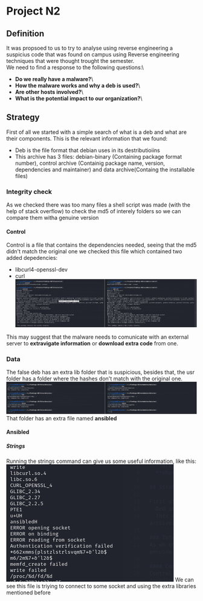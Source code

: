 # Project N2
## Definition
It was propsoed to us to try to analyse using reverse engineering a suspicius code that was found on campus using Reverse engineering techniques that were thought trought the semester. \
We need to find a response to the following questions:\
- **Do we really have a malware?**\
- **How the malware works and why a deb is used?**\
- **Are other hosts involved?**\
- **What is the potential impact to our organization?**\

## Strategy

First of all we started with a simple search of what is a deb and what are their components. This is the relevant information that we found:
- Deb is the file format that debian uses in its destributioiins
- This archive has 3 files: debian-binary (Containing package format number), control archive (Containig package name, version, dependencies and maintainer) and data archive(Containg the installable files)

### Integrity check 
As we checked there was too many files a shell script was made (with the help of stack overflow) to check the md5 of interely folders so we can compare them witha  genuine version

#### Control
Control is a file that contains the dependencies needed, seeing that the md5 didn't match the original one  we checked this file which contained two added depedencies:
- libcurl4-openssl-dev 
- curl
![S](img/image.png)

This may suggest that the malware needs to comunicate with an external server to **extravigate information** or **download extra code** from one.

### Data
The false deb has an extra lib folder that is suspicious, besides that, the usr folder has a folder where the hashes don't match with the original one.
![](img/image-1.png)
That folder has an extra file named **ansibled**


#### Ansibled
##### Strings
Running the strings command can  give us some useful information, like this:
![alt text](img/image-2.png)
We can see this file is triying to connect to some socket and using the extra libraries mentioned before